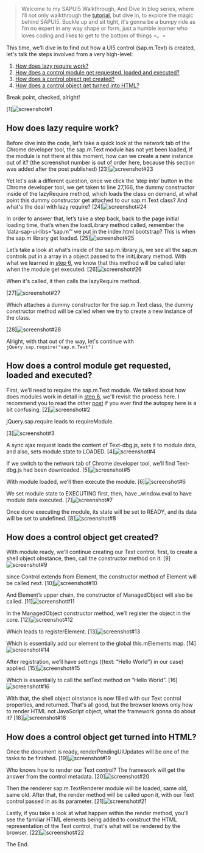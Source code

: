> Welcome to my SAPUI5 Walkthrough, And Dive In blog series, where I’ll not only walkthrough the [tutorial](https://sapui5.hana.ondemand.com/sdk/#docs/guide/3da5f4be63264db99f2e5b04c5e853db.html), but dive in, to explore the magic behind SAPUI5. Buckle up and sit tight, it's gonna be a bumpy ride as I’m no expert in any way shape or form, just a humble learner who loves coding and likes to get to the bottom of things =。=

This time, we’ll dive in to find out how a UI5 control (sap.m.Text) is created, let's talk the steps involved from a very high-level:

1. [How does lazy require work?](#how-does-lazy-require-work)
1. [How does a control module get requested, loaded and executed?](#how-does-a-control-module-get-requested-loaded-and-executed)
1. [How does a control object get created?](#how-does-a-control-object-get-created)
1. [How does a control object get turned into HTML?](#how-does-a-control-object-get-turned-into-html)

Break point, checked, alright!

[1]![screenshot#1](/screenshots/step.3.1.png)

How does lazy require work?
---

Before dive into the code, let’s take a quick look at the network tab of the Chrome developer tool, the sap.m.Text module has not yet been loaded, if the module is not there at this moment, how can we create a new instance out of it? (the screenshot number is out of order here, because this section was added after the post published)
[23]![screenshot#23](/screenshots/step.3.23.png)

Yet let's ask a different question, once we click the ’step into’ button in the Chrome developer tool, we get taken to line 27,166, the dummy constructor inside of the lazyRequire method, which loads the class on demand, at what point this dummy constructor get attached to our sap.m.Text class? And what's the deal with lazy require?
[24]![screenshot#24](/screenshots/step.3.24.png)

In order to answer that, let’s take a step back, back to the page initial loading time, that’s when the loadLibrary method called, remember the ‘data-sap-ui-libs=“sap.m”’ we put in the index.html bootstrap? This is when the sap.m library get loaded.
[25]![screenshot#25](/screenshots/step.3.25.png)

Let’s take a look at what’s inside of the sap.m.library.js, we see all the sap.m controls put in a array in a object passed to the initLibrary method. With what we learned in [step 6](step6.md), we know that this method will be called later when the module get executed.
[26]![screenshot#26](/screenshots/step.3.26.png)

When it's called, it then calls the lazyRequire method.

[27]![screenshot#27](/screenshots/step.3.27.png)

Which attaches a dummy constructor for the sap.m.Text class, the dummy constructor method will be called when we try to create a new instance of the class.

[28]![screenshot#28](/screenshots/step.3.28.png)

Alright, with that out of the way, let's continue with `jQuery.sap.require("sap.m.Text")`

How does a control module get requested, loaded and executed?
---

First, we’ll need to require the sap.m.Text module. We talked about how does modules work in detail in [step 6](step6.md), we'll revisit the process here. I recommend you to read the other [post](step6.md) if you ever find the autopsy here is a bit confusing.
[2]![screenshot#2](/screenshots/step.3.2.png)

jQuery.sap.require leads to requireModule.

[3]![screenshot#3](/screenshots/step.3.3.png)

A sync ajax request loads the content of Text-dbg.js, sets it to module.data, and also, sets module.state to LOADED.
[4]![screenshot#4](/screenshots/step.3.4.png)

If we switch to the network tab of Chrome developer tool, we’ll find Text-dbg.js had been downloaded.
[5]![screenshot#5](/screenshots/step.3.5.png)

With module loaded, we’ll then execute the module.
[6]![screenshot#6](/screenshots/step.3.6.png)

We set module state to EXECUTING first, then, have _window.eval to have module data executed.
[7]![screenshot#7](/screenshots/step.3.7.png)

Once done executing the module, its state will be set to READY, and its data will be set to undefined.
[8]![screenshot#8](/screenshots/step.3.8.png)

How does a control object get created?
---

With module ready, we’ll continue creating our Text control, first, to create a shell object oInstance, then, call the constructor method on it.
[9]![screenshot#9](/screenshots/step.3.9.png)

since Control extends from Element, the constructor method of Element will be called next.
[10]![screenshot#10](/screenshots/step.3.10.png)

And Element’s upper chain, the constructor of ManagedObject will also be called.
[11]![screenshot#11](/screenshots/step.3.11.png)

In the ManagedObject constructor method, we’ll register the object in the core.
[12]![screenshot#12](/screenshots/step.3.12.png)

Which leads to registerElement.
[13]![screenshot#13](/screenshots/step.3.13.png)

Which is essentially add our element to the global this.mElements map.
[14]![screenshot#14](/screenshots/step.3.14.png)

After registration, we’ll have settings ({text: “Hello World”} in our case) applied.
[15]![screenshot#15](/screenshots/step.3.15.png)

Which is essentially to call the setText method on “Hello World”.
[16]![screenshot#16](/screenshots/step.3.16.png)

With that, the shell object oInstance is now filled with our Text control properties, and returned. That's all good, but the browser knows only how to render HTML not JavaScript object, what the framework gonna do about it?
[18]![screenshot#18](/screenshots/step.3.18.png)

How does a control object get turned into HTML?
---

Once the document is ready, renderPendingUIUpdates will be one of the tasks to be finished.
[19]![screenshot#19](/screenshots/step.3.19.png)

Who knows how to render our Text control? The framework will get the answer from the control metadata.
[20]![screenshot#20](/screenshots/step.3.20.png)

Then the renderer sap.m.TextRenderer module will be loaded, same old, same old. After that, the render method will be called upon it, with our Text control passed in as its parameter.
[21]![screenshot#21](/screenshots/step.3.21.png)

Lastly, if you take a look at what happen within the render method, you'll see the familiar HTML elements being added to construct the HTML representation of the Text control, that's what will be rendered by the browser.
[22]![screenshot#22](/screenshots/step.3.22.png)

The End.
